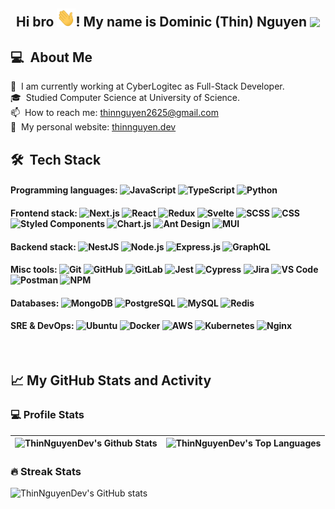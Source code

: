 <div align="center">
  <h2> 
    Hi bro <img src="https://raw.githubusercontent.com/ABSphreak/ABSphreak/master/gifs/Hi.gif" width="30px">! My name is Dominic (Thin) Nguyen <img src="https://github.com/TheDudeThatCode/TheDudeThatCode/blob/master/Assets/Developer.gif" width="30px">
  </h2>
</div>

## 💻 &nbsp;About Me
🔭 &nbsp;I am currently working at CyberLogitec as Full-Stack Developer.  
🎓 &nbsp;Studied Computer Science at University of Science.  
📫 &nbsp;How to reach me: thinnguyen2625@gmail.com  
🤟 &nbsp;My personal website: [thinnguyen.dev](#)

## 🛠 &nbsp;Tech Stack
#### Programming languages: ![JavaScript](https://img.shields.io/badge/-JavaScript-000?&logo=JavaScript) ![TypeScript](https://img.shields.io/badge/-TypeScript-000?&logo=TypeScript&logoColor=007ACC) ![Python](https://img.shields.io/badge/-Python-000?&logo=Python)

#### Frontend stack: ![Next.js](https://img.shields.io/badge/-Next.js-000?&logo=Next.js) ![React](https://img.shields.io/badge/-React-000?&logo=React) ![Redux](https://img.shields.io/badge/-Redux-000?&logo=Redux) ![Svelte](https://img.shields.io/badge/-Svelte-000?&logo=Svelte) ![SCSS](https://img.shields.io/badge/-SCSS-000?&logo=Sass) ![CSS](https://img.shields.io/badge/-CSS-000?&logo=CSS3) ![Styled Components](https://img.shields.io/badge/-Styled%20Components-000?&logo=styled-components) ![Chart.js](https://img.shields.io/badge/-Chart.js-000?&logo=Chart.js) ![Ant Design](https://img.shields.io/badge/-Ant%20Design-000?&logo=Ant-Design) ![MUI](https://img.shields.io/badge/-Material--UI-000?&logo=Material-UI)

#### Backend stack: ![NestJS](https://img.shields.io/badge/-Nestjs-000) ![Node.js](https://img.shields.io/badge/-Node.js-000?&logo=node.js) ![Express.js](https://img.shields.io/badge/-Express.js-000) ![GraphQL](https://img.shields.io/badge/-GraphQL-000?&logo=GraphQL)

#### Misc tools: ![Git](https://img.shields.io/badge/-Git-000?&logo=Git) ![GitHub](https://img.shields.io/badge/-GitHub-000?&logo=GitHub) ![GitLab](https://img.shields.io/badge/-GitLab-000?&logo=GitLab) ![Jest](https://img.shields.io/badge/-Jest-000?&logo=Jest) ![Cypress](https://img.shields.io/badge/-Cypress-000?&logo=Cypress) ![Jira](https://img.shields.io/badge/-Jira-000?&logo=Jira) ![VS Code](https://img.shields.io/badge/-VS%20Code-000?&logo=Visual-Studio-Code) ![Postman](https://img.shields.io/badge/-Postman-000?&logo=Postman) ![NPM](https://img.shields.io/badge/-NPM-000?&logo=NPM)

#### Databases: ![MongoDB](https://img.shields.io/badge/-MongoDB-000?&logo=MongoDB) ![PostgreSQL](https://img.shields.io/badge/-PostgreSQL-000?&logo=PostgreSQL) ![MySQL](https://img.shields.io/badge/-MySQL-000?&logo=MySQL) ![Redis](https://img.shields.io/badge/-Redis-000?&logo=Redis)

#### SRE & DevOps: ![Ubuntu](https://img.shields.io/badge/-Ubuntu-000?&logo=Ubuntu) ![Docker](https://img.shields.io/badge/-Docker-000?&logo=Docker)  ![AWS](https://img.shields.io/badge/AWS-%23FF9900.svg)  ![Kubernetes](https://img.shields.io/badge/-Kubernetes-000?&logo=Kubernetes) ![Nginx](https://img.shields.io/badge/-Nginx-000?&logo=Nginx)

&emsp;
## 📈 My GitHub Stats and Activity

### 💻 Profile Stats
| <img alt="ThinNguyenDev's Github Stats" src="https://github-readme-stats.vercel.app/api/?username=thinnguyenqb&show_icons=true&include_all_commits=true&count_private=true&theme=react&hide_border=true&bg_color=1F222E&title_color=F85D7F&icon_color=F8D866" height="192px"/> | <img alt="ThinNguyenDev's Top Languages" src="https://github-readme-stats.vercel.app/api/top-langs/?username=thinnguyenqb&langs_count=8&layout=compact&theme=react&hide_border=true&bg_color=1F222E&title_color=F85D7F&icon_color=F8D866" height="192px"/> |
| --- | --- |

### 🔥 Streak Stats
![ThinNguyenDev's GitHub stats](https://github-readme-streak-stats.herokuapp.com/?user=thinnguyenqb&theme=tokyonight)

